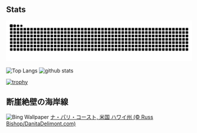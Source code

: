## Stats
<picture>
  <source media="(prefers-color-scheme: dark)" srcset="https://raw.githubusercontent.com/ba230t/ba230t/output/github-contribution-grid-snake-dark.svg">
  <source media="(prefers-color-scheme: light)" srcset="https://raw.githubusercontent.com/ba230t/ba230t/output/github-contribution-grid-snake.svg">
  <img alt="github contribution grid snake animation" src="https://raw.githubusercontent.com/ba230t/ba230t/output/github-contribution-grid-snake.svg">
</picture>

<p align="left">
  <img alt="Top Langs" height="150px" src="https://github-readme-stats.vercel.app/api/top-langs/?username=ba230t&layout=compact&theme=transparent" />
  <img alt="github stats" height="150px" src="https://github-readme-stats.vercel.app/api?username=ba230t&theme=transparent" />
</p>

[![trophy](https://github-profile-trophy.vercel.app/?username=ba230t&theme=transparent&column=7)](https://github.com/ryo-ma/github-profile-trophy)


<!-- Bing Wallpaper Start -->
## 断崖絶壁の海岸線
![Bing Wallpaper](https://www.bing.com/th?id=OHR.NaPaliKauai_JA-JP1764842674_1920x1080.jpg&rf=LaDigue_1920x1080.jpg&pid=hp)
[ナ・パリ・コースト, 米国 ハワイ州 (© Russ Bishop/DanitaDelimont.com)](https://www.bing.com/search?q=%E3%83%8A%E3%83%BB%E3%83%91%E3%83%AA%E3%83%BB%E3%82%B3%E3%83%BC%E3%82%B9%E3%83%88&form=hpcapt&filters=HpDate%3a%2220250730_1500%22)
<!-- Bing Wallpaper End -->
